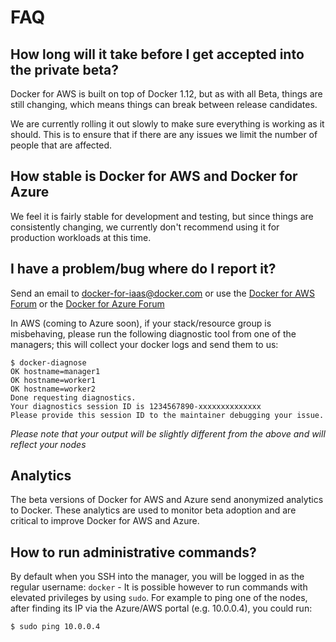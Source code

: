 <!--[metadata]>
+++
title = "Docker for AWS & Azure FAQ"
description = "Docker for AWS & Azure FAQ"
keywords = ["iaas, aws, azure, faq"]
[menu.main]
identifier="faq-index"
parent = "docs-aws-azure-faq"
name = "Overview"
weight="110"
+++
<![end-metadata]-->

# FAQ

## How long will it take before I get accepted into the private beta?
Docker for AWS is built on top of Docker 1.12, but as with all Beta, things are still changing, which means things can break between release candidates.

We are currently rolling it out slowly to make sure everything is working as it should. This is to ensure that if there are any issues we limit the number of people that are affected.

## How stable is Docker for AWS and Docker for Azure
We feel it is fairly stable for development and testing, but since things are consistently changing, we currently don't recommend using it for production workloads at this time.

## I have a problem/bug where do I report it?
Send an email to <docker-for-iaas@docker.com> or use the [Docker for AWS Forum](https://forums.docker.com/c/docker-for-aws) or the [Docker for Azure Forum](https://forums.docker.com/c/docker-for-azure)

In AWS (coming to Azure soon), if your stack/resource group is misbehaving, please run the following diagnostic tool from one of the managers; this will collect your docker logs and send them to us:

```
$ docker-diagnose
OK hostname=manager1
OK hostname=worker1
OK hostname=worker2
Done requesting diagnostics.
Your diagnostics session ID is 1234567890-xxxxxxxxxxxxxx
Please provide this session ID to the maintainer debugging your issue.
```

_Please note that your output will be slightly different from the above and will reflect your nodes_


## Analytics
The beta versions of Docker for AWS and Azure send anonymized analytics to Docker. These analytics are used to monitor beta adoption and are critical to improve Docker for AWS and Azure.

## How to run administrative commands?
By default when you SSH into the manager, you will be logged in as the regular username: `docker` - It is possible however to run commands with elevated privileges by using `sudo`.
For example to ping one of the nodes, after finding its IP via the Azure/AWS portal (e.g. 10.0.0.4), you could run:
```
$ sudo ping 10.0.0.4
``` 
